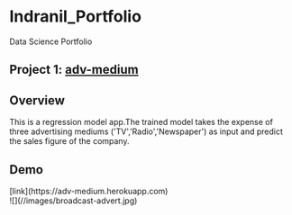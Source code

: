 # Indranil_Portfolio
Data Science Portfolio
## Project 1: [adv-medium](https://github.com/Indranil1995/adv-medium)
<h2>Overview</h2>
<p>This is a regression model app.The trained model takes the expense of three advertising mediums ('TV','Radio','Newspaper') as input and predict the sales figure of the company.</p>
<h2>Demo</h2>
[link](https://adv-medium.herokuapp.com)<br>
![](//images/broadcast-advert.jpg)
